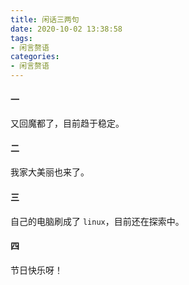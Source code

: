 ```yaml
---
title: 闲话三两句
date: 2020-10-02 13:38:58
tags:
- 闲言赘语
categories:
- 闲言赘语
---
```




#### 一

又回魔都了，目前趋于稳定。

<!-- more  -->

#### 二

我家大美丽也来了。



#### 三

自己的电脑刷成了 `linux`，目前还在探索中。



#### 四

节日快乐呀！
